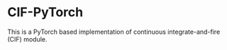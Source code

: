 # CIF-PyTorch
This is a PyTorch based implementation of continuous integrate-and-fire (CIF) module.

